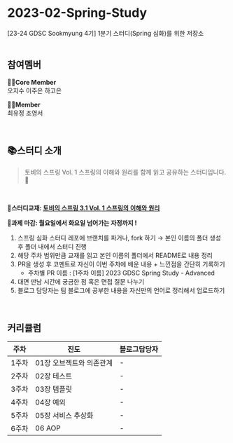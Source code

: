 # 2023-02-Spring-Study
[23-24 GDSC Sookmyung 4기] 1분기 스터디(Spring 심화)를 위한 저장소
<br/>
<br/>
## 참여멤버
**🏃‍♀️Core Member**<br/>
오지수 이주은 하고은

**🤸‍♂️Member**<br/>
    최유정 조영서

<br/>

## 📚스터디 소개
>토비의 스프링 Vol. 1 스프링의 이해와 원리를 함께 읽고 공유하는 스터디입니다.🌱
<br/>

🌟**스터디교재: [토비의 스프링 3.1 Vol. 1 스프링의 이해와 원리](https://www.yes24.com/Product/Goods/7516721)**

🌟**과제 마감: 월요일에서 화요일 넘어가는 자정까지 !**
1. 스프링 심화 스터디 레포에 브랜치를 파거나, fork 하기
    → 본인 이름의 폴더 생성 후 폴더 내에서 스터디 진행
2. 해당 주차 범위만큼 교재를 읽고 본인 이름의 폴더에서 README로 내용 정리
3. PR을 생성 후 코멘트로 자신이 이번 주차에 배운 내용 + 느낀점을 간단히 기록하기
    - 주차별 PR 이름 : [1주차 이름] 2023 GDSC Spring Study - Advanced
4. 대면 만남 시간에 궁금한 점 혹은 면접 질문 나누기
5. 블로그 담당자는 팀 블로그에 공부한 내용을 자신만의 언어로 정리해서 업로드하기

<br/>

## 커리큘럼
| 주차 | 진도 |블로그담당자|
|--|--|--|
|1주차| 01장 오브젝트와 의존관계 |-|
|2주차| 02장 테스트|-|
|3주차| 03장 템플릿|-|
|4주차| 04장 예외|-|
|5주차| 05장 서비스 추상화|-|
|6주차| 06 AOP|-|

